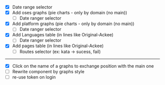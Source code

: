 - [x] Date range selector
- [x] Add oses graphs (pie charts - only by domain (no main))
  - [ ] Date ranger selector
- [x] Add platform graphs (pie charts - only by domain (no main))
  - [ ] Date ranger selector
- [x] Add Languages table (in lines like Original-Ackee)
  - [ ] Date ranger selector
- [x] Add pages table (in lines like Original-Ackee)
  - [ ] Routes selector (ex: kata -> sucess, fail)

---

- [x] Click on the name of a graphs to exchange position with the main one
- [ ] Rewrite component by graphs style
- [ ] re-use token on login
